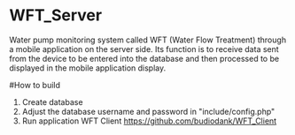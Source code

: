 # WFT_Server
Water pump monitoring system called WFT (Water Flow Treatment) through a mobile application on the server side. Its function is to receive data sent from the device to be entered into the database and then processed to be displayed in the mobile application display.


#How to build
1. Create database
2. Adjust the database username and password in "include/config.php"
3. Run application WFT Client https://github.com/budiodank/WFT_Client
